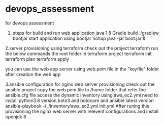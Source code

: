 # devops_assessment
for devops assessment

1. steps for build and run web application
 java 1.8
 Gradle build ./gradlew bootjar
 start application using   bootjar nohup java -jar boot.jar &

2.server provisioning using terraform
 check out the project terraform
 run the below commands the root folder in terraform project
 terraform init
 terraform plan
 terraform apply

 you can use the web app server using web.pem file in the "keyfile" folder after creation the web app

3.ansible configuration for nginx web server provisioning
 check out the ansible project
 copy the web.pem file to /home folder that refer the ansible.cfg file
 access the dynamic inventory using aws_ec2.yml
 need to install python3.8 version,boto3 and botocore and ansible latest version
 ansible-playbook -i ./inventory/aws_ec2.yml init.yml
 After runing this provisioning the nginx web server with relevent configurations and install openjdk 8
